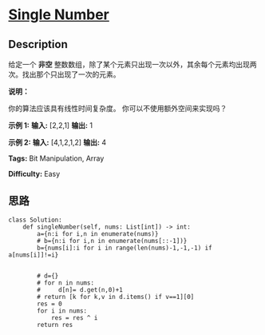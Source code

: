 # [Single Number][title]

## Description

给定一个 **非空** 整数数组，除了某个元素只出现一次以外，其余每个元素均出现两次。找出那个只出现了一次的元素。

**说明：**

你的算法应该具有线性时间复杂度。 你可以不使用额外空间来实现吗？

**示例 1:**
            **输入:** [2,2,1]    **输出:** 1    

**示例  2:**
            **输入:** [4,1,2,1,2]    **输出:** 4


**Tags:** Bit Manipulation, Array

**Difficulty:** Easy

## 思路

``` python3
class Solution:
    def singleNumber(self, nums: List[int]) -> int:
        a={n:i for i,n in enumerate(nums)}
        # b={n:i for i,n in enumerate(nums[::-1])}
        b={nums[i]:i for i in range(len(nums)-1,-1,-1) if a[nums[i]]!=i}
        

        # d={}
        # for n in nums:
        #     d[n]= d.get(n,0)+1 
        # return [k for k,v in d.items() if v==1][0]
        res = 0
        for i in nums:
            res = res ^ i
        return res
```

[title]: https://leetcode-cn.com/problems/single-number
